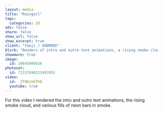 ```yaml
---
layout: media
title: "Raingurl"
tags:
  categories: 3d
ads: false
share: false
show_url: false
show_excerpt: true
client: "Yaeji / GODMODE"
blurb: "Renders of intro and outro text animations, a rising smoke cloud, and neon bars in smoke. Made using C4D, Octane, and TurbulenceFD."
showmore: true
image:
  id: 38645909626
photoset:
  id: 72157690223497055
video:
  id: _3T8KznhThQ
  youtube: true
---
```


For this video I rendered the intro and outro text animations, the rising smoke cloud, and various fills of neon bars in smoke.